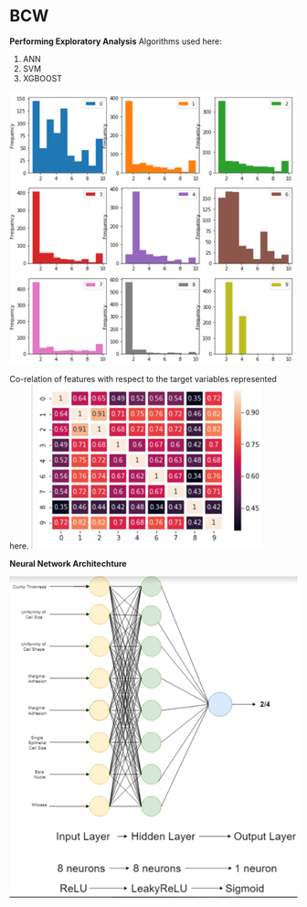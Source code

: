 # BCW
**Performing Exploratory Analysis**
Algorithms used here:
1. ANN
2. SVM
3. XGBOOST


![Data Distribution](https://github.com/Agrover112/BCW/blob/master/Images/Data%20Distributions.png)






Co-relation of features with respect to the target variables represented here.
![Matrix](https://github.com/Agrover112/BCW/blob/master/Images/PearsonsCorrelationMatrix.png)

**Neural Network Architechture**

![NeuralNetworkDiagram](https://github.com/Agrover112/BCW/blob/master/Images/NND.png)
